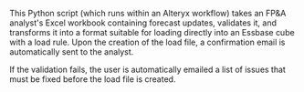 This Python script (which runs within an Alteryx workflow) takes an FP&A analyst's Excel workbook containing forecast updates, validates it, and transforms it into a format suitable for loading directly into an Essbase cube with a load rule. Upon the creation of the load file, a confirmation email is automatically sent to the analyst.

If the validation fails, the user is automatically emailed a list of issues that must be fixed before the load file is created.
